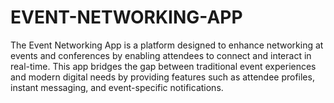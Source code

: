 # EVENT-NETWORKING-APP
The Event Networking App is a platform designed to enhance networking at events and conferences by enabling attendees to connect and interact in real-time.  This app bridges the gap between traditional event experiences and modern digital needs by providing features such as attendee profiles, instant messaging, and event-specific notifications.  

